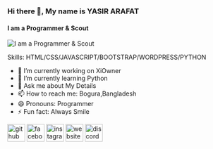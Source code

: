 ### Hi there 👋, My name is YASIR ARAFAT
#### I am a Programmer & Scout
![I am a Programmer & Scout](https://user-images.githubusercontent.com/96917595/152696884-ab29c577-1505-4379-b84f-50872c4ef4a0.gif)


Skills: HTML/CSS/JAVASCRIPT/BOOTSTRAP/WORDPRESS/PYTHON

- 🔭 I’m currently working on XiOwner 
- 🌱 I’m currently learning Python 
- 💬 Ask me about My Details 
- 📫 How to reach me: Bogura,Bangladesh 
- 😄 Pronouns: Programmer 
- ⚡ Fun fact: Always Smile  


[<img src='https://cdn.jsdelivr.net/npm/simple-icons@3.0.1/icons/github.svg' alt='github' height='40'>](https://github.com/https://github.com/proarafat)  [<img src='https://cdn.jsdelivr.net/npm/simple-icons@3.0.1/icons/facebook.svg' alt='facebook' height='40'>](https://www.facebook.com/https://www.facebook.com/prodevarafat)  [<img src='https://cdn.jsdelivr.net/npm/simple-icons@3.0.1/icons/instagram.svg' alt='instagram' height='40'>](https://www.instagram.com/https://www.instagram.com/devproarafat//)  [<img src='https://cdn.jsdelivr.net/npm/simple-icons@3.0.1/icons/icloud.svg' alt='website' height='40'>](arafat.xiowner.com)  [<img src='https://cdn.jsdelivr.net/npm/simple-icons@3.0.1/icons/discord.svg' alt='discord' height='40'>](https://discord.gg/F7cA7BnW5V)  

